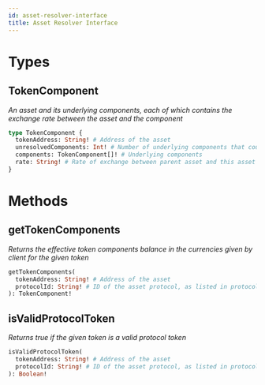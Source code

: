 ```yaml
---
id: asset-resolver-interface
title: Asset Resolver Interface
---
```


# Types

## TokenComponent

_An asset and its underlying components, each of which contains the exchange rate between the asset and the component_

```graphql
type TokenComponent {
  tokenAddress: String! # Address of the asset
  unresolvedComponents: Int! # Number of underlying components that could not be resolved; the higher the number, the higher the inaccuracy
  components: TokenComponent[]! # Underlying components
  rate: String! # Rate of exchange between parent asset and this asset
}
```

# Methods

## getTokenComponents

_Returns the effective token components balance in the currencies given by client for the given token_

```graphql
getTokenComponents(
  tokenAddress: String! # Address of the asset
  protocolId: String! # ID of the asset protocol, as listed in protocol resolver
): TokenComponent!
```

## isValidProtocolToken

_Returns true if the given token is a valid protocol token_

```graphql
isValidProtocolToken(
  tokenAddress: String! # Address of the asset
  protocolId: String! # ID of the asset protocol, as listed in protocol resolver
): Boolean!
```

